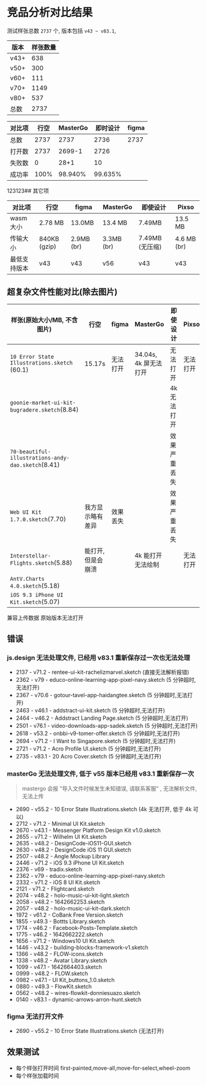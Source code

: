 # 竞品分析对比结果

测试样张总数 `2737` 个, 版本包括 `v43 ~ v83.1`,

| 版本 | 样张数量 |
| ---- | -------- |
| v43+ | 638      |
| v50+ | 300      |
| v60+ | 111      |
| v70+ | 1149     |
| v80+ | 537      |
| 总数 | 2737     |

| 对比项 | 行空 | MasterGo | 即时设计 | figma |
| ------ | ---- | -------- | -------- | ----- |
| 总数   | 2737 | 2737     | 2736     | 2737  |
| 打开数 | 2737 | 2699-1   | 2726     |       |
| 失败数 | 0    | 28+1     | 10       |       |
| 成功率 | 100% | 98.940%  | 99.635%  |       |

123123## 其它项

| 对比项       | 行空         | figma      | MasterGo   | 即使设计        | Pixso       |
| ------------ | ------------ | ---------- | ---------- | --------------- | ----------- |
| wasm 大小    | 2.78 MB      | 13.0MB     | 13.4 MB    | 7.49MB          | 13.5 MB     |
| 传输大小     | 840KB (gzip) | 2.9MB (br) | 3.3MB (br) | 7.49MB (无压缩) | 4.6 MB (br) |
| 最低支持版本 | v43          | v43        | v56        | v43             | v43         |

## 超复杂文件性能对比(除去图片)

| 样张(原始大小/MB, 不含图片)                        | 行空               | figma    | MasterGo              | 即使设计     | Pixso    |
| -------------------------------------------------- | ------------------ | -------- | --------------------- | ------------ | -------- |
| `10 Error State Illustrations.sketch` (60.1)       | 15.17s             | 无法打开 | 34.04s, 4k 屏无法打开 | 无法打开     | 无法打开 |
| `goonie-market-ui-kit-bugradere.sketch`(8.84)      |                    |          |                       | 4k 无法打开  |          |
| `70-beautiful-illustrations-andy-dao.sketch`(8.41) |                    |          |                       | 效果严重丢失 |          |
| `Web UI Kit 1.7.0.sketch`(7.70)                    | 我方显示略有差异   | 效果丢失 |                       | 效果严重丢失 |          |
| `Interstellar-Flights.sketch`(5.88)                | 能打开, 但是会崩溃 |          | 4k 能打开无法绘制     |              | 无法打开 |
| `AntV.Charts 4.0.sketch`(5.18)                     |                    |          |                       |              |          |
| `iOS 9.3 iPhone UI Kit.sketch`(5.07)               |                    |          |                       |              |          |

兼容上传数据
原始版本无法打开

## 错误

### js.design 无法处理文件, 已经用 v83.1 重新保存过一次也无法处理

- 2137 - v71.2 - rentee-ui-kit-rachelizmarvel.sketch (直接无法解析报错)
- 2362 - v79 - educo-online-learning-app-pixel-navy.sketch (5 分钟超时,无法打开)
- 2367 - v70.6 - gotour-tavel-app-haidangtee.sketch (5 分钟超时,无法打开)
- 2463 - v46.1 - addstract-ui-kit.sketch (5 分钟超时,无法打开)
- 2464 - v46.2 - Addstract Landing Page.sketch (5 分钟超时,无法打开)
- 2501 - v76.1 - video-downloads-app-sadek.sketch (5 分钟超时,无法打开)
- 2618 - v53.2 - onbbi-v9-tomer-offer.sketch (5 分钟超时,无法打开)
- 2694 - v71.2 - I Want to Singapore.sketch (5 分钟超时,无法打开)
- 2721 - v71.2 - Acro Profile UI.sketch (5 分钟超时,无法打开)
- 2735 - v83.1 - 20 Acro Cover.sketch (5 分钟超时,无法打开)

### masterGo 无法处理文件, 低于 v55 版本已经用 v83.1 重新保存一次

> mastergo 会报 "导入文件时候发生未知错误, 请联系客服" , 无法解析文件, 无法上传

- 2690 - v55.2 - 10 Error State Illustrations.sketch (4k 无法打开, 低于 4k 可以)
- 2712 - v71.2 - Minimal UI Kit.sketch
- 2670 - v43.1 - Messenger Platform Design Kit v1.0.sketch
- 2655 - v71.2 - Wilhelm UI Kit.sketch
- 2635 - v48.2 - DesignCode-iOS11-GUI.sketch
- 2630 - v48.2 - DesignCode iOS 11 GUI.sketch
- 2507 - v48.2 - Angle Mockup Library
- 2446 - v71.2 - iOS 9.3 iPhone UI Kit.sketch
- 2376 - v69 - tradix.sketch
- 2362 - v79 - educo-online-learning-app-pixel-navy.sketch
- 2332 - v71.2 - iOS 8 UI Kit.sketch
- 2121 - v71.2 - Flightcard.sketch
- 2074 - v48.2 - holo-music-ui-kit-light.sketch
- 2058 - v48.2 - 1642662253.sketch
- 2057 - v48.2 - holo-music-ui-kit-dark.sketch
- 1972 - v61.2 - CoBank Free Version.sketch
- 1855 - v49.3 - Bottts Library.sketch
- 1774 - v46.2 - Facebook-Posts-Template.sketch
- 1775 - v46.2 - 1642662222.sketch
- 1656 - v71.2 - Windows10 UI Kit.sketch
- 1446 - v43.2 - building-blocks-framework-v1.sketch
- 1366 - v48.2 - FLOW-icons.sketch
- 1338 - v48.2 - Avatar Library.sketch
- 1099 - v47.1 - 1642664403.sketch
- 0999 - v48.2 - FLOW.sketch
- 0982 - v47.1 - UI Kit_buttons_1.0.sketch
- 0880 - v49.3 - FlowKit.sketch
- 0562 - v48.2 - wires-flowkit-donniesuazo.sketch
- 0140 - v83.1 - dynamic-arrows-arron-hunt.sketch

### figma 无法打开文件

- 2690 - v55.2 - 10 Error State Illustrations.sketch (无法打开)

## 效果测试

- 每个样张打开时间 first-painted,move-all,move-for-select,wheel-zoom
- 每个样张加载时间
